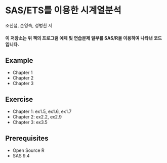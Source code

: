 # SAS/ETS를 이용한 시계열분석

조신섭, 손영숙, 성병찬 저

#### 이 저장소는 위 책의 프로그램 예제 및 연습문제 일부를 SAS/R을 이용하여 나타낸 코드입니다.

## Example

- Chapter 1
- Chapter 2
- Chapter 3

## Exercise

- Chapter 1: ex1.5, ex1.6, ex1.7
- Chapter 2: ex2.2, ex2.9
- Chapter 3: ex3.5

## Prerequisites

- Open Source R
- SAS 9.4
 
